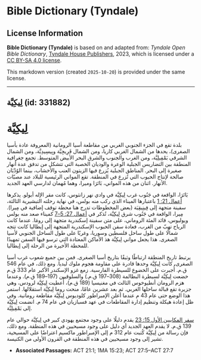 # Bible Dictionary (Tyndale)

## License Information

**Bible Dictionary (Tyndale)** is based on and adapted from: _Tyndale Open Bible Dictionary_, [Tyndale House Publishers](https://tyndaleopenresources.com/), 2023, which is licensed under a [CC BY-SA 4.0 license](https://creativecommons.org/licenses/by-sa/4.0/legalcode.en).

This markdown version (created `2025-10-20`) is provided under the same license.



--------------------------------

## لِيكِيَّة (id: 331882)

لِيكِيَّة
=========

بلدة تقع في الجزء الجنوبي الغربي من مقاطعة أسيا الرومانية (المعروفة عادة بأسيا الصغرى)، يحدها من الشمال الغربي كاريا، ومن الشمال فَرِيجِيَّة وبِيسِيدِيَّة، ومن الشمال الشرقي بَمْفِيلِيَّة، ومن الغرب والجنوب والشرق البحر الأبيض المتوسط. تجمع جغرافية المنطقة بين التضاريس الجبلية الوعرة والوديان الخصبة التي تتشكل من تدفق عدة أنهار صغيرة إلى البحر. المناطق الجبلية يُزرع فيها الزيتون العنب والأخشاب، بينما الوُدْيَان صالحة لإنتاج الحبوب التي تُزرع في المنطقة. تقع المواني الرئيسية للبلاد عند مصبّات الأنهار. اثنان من هذه المواني، بَاتَرَا وميرا، وهما مُهمان لدارسي العهد الجديد.

بَاتَرَا، الواقعة في جَنُوب غرب لِيكِيَّة في وادي نهر زانثوس، كانت مقر الإله أبولو. يذكرها [أعمال 21: 1](https://ref.ly/Acts21:1) باعتبارها الميناء الذي ركب منه بولس، في نهاية رحلته التبشيرية الثالثة، سفينة متجهة إلى فِينِيقِيَة (بعض المخطوطات تدرج هنا محطة توقف إضافية في مِيرا). مِيرا، الواقعة في جَنُوب شرق لِيكِيَّة، تُذكر في [أعمال 27: 5–7](https://ref.ly/Acts27:5-Acts27:7) كميناء صعد منه بولس ويوليوس، قائد المئة الروماني، على متن سفينة إسكندرية متجهة إلى رومَا. عندما كانت الرياح تهبّ من الغرب، فعادة سفن الحبوب الإسكندرية المتجهة إلى إيطاليا كانت تتجه شمالًا على طول ساحل فلسطين وسوريا، وغربًا على طول الساحل الجنوبي لأسيا الصغرى. هذا يجعل مواني لِيكِيَّة هذ الأماكن المعتادة التي ترسو فيها السفن تمهيدًا للمحطة الأخيرة من الرحلة إلى إيطاليا.

يرتبط تاريخ المنطقة ارتباطًا وثيقًا بتاريخ أسيا الصغرى. فمن بين جميع شعوب غرب أسيا الصغرى، كانت لِيكِيَّة وحدها قادرة على مقاومة هجوم ملوك ليديا. ومع ذلك، في عام 546 ق.م. أُجبرت على الخضوع للسيطرة الفارسية. زمع غزو الإسكندر الأكبر عام 333 ق.م خضعت لِيكِيَّة لسيطرة البطالمة (308–197 ق.م.) والسلوقيين (197–189 ق.م). وعندما هزم الرومان أنطيوخوس الثالث في مغنيسيا (189 ق.م)، أُعطيت لِيكِيَّة لرودس، وهي جزيرة تقع قبالة ساحلها الغربي. ثم بعد عشرين عامًا، منحت روما لِيكِيَّة استقلالها. استمر هذا الوضع حتى عام 43 م عندما أعلن الإمبراطور كلوديوس لِيكِيَّة مقاطعة رومانية. وفي ظل إعادة هيكلة وتنظيم إدارة المقاطعات في عهد فسبازيان في عام 74 م. انضمت لِيكِيَّة إلى بَمْفِيلِيَّة.

[سفر المكابيين الأول 15: 23](https://ref.ly/1Macc15:23) يقدم دليلًا على وجود مجتمع يهودي كبير في لِيكِيَّة حوالي عام 139 ق.م. لا يقدم العهد الجديد أي دليل على وجود مسيحيين في هذه المنطقة. ومع ذلك، فإن رسالة من لِيكِيَّة كُتبت عام 312 م إلى الإمبراطور ماكسيم اعتراضًا على المسيحية، تشير إلى وجود مسيحيين في هذه المنطقة في القرون الأولى من الكنيسة.

* **Associated Passages:** ACT 21:1; 1MA 15:23; ACT 27:5–ACT 27:7

